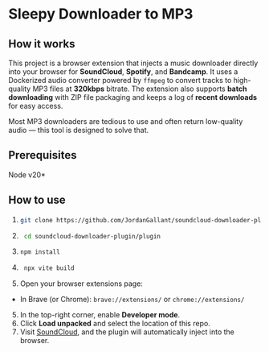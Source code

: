 # Sleepy Downloader to MP3

## How it works

This project is a browser extension that injects a music downloader directly into your browser for **SoundCloud**, **Spotify**, and **Bandcamp**. It uses a Dockerized audio converter powered by `ffmpeg` to convert tracks to high-quality MP3 files at **320kbps** bitrate. The extension also supports **batch downloading** with ZIP file packaging and keeps a log of **recent downloads** for easy access.


Most MP3 downloaders are tedious to use and often return low-quality audio — this tool is designed to solve that.

## Prerequisites
Node v20*

## How to use

1. ```bash
   git clone https://github.com/JordanGallant/soundcloud-downloader-plugin.git
   ```
2. ```bash
    cd soundcloud-downloader-plugin/plugin
   ```
3. ```bash
   npm install
   ```
4. ```bash
    npx vite build
    ```
5.  Open your browser extensions page:
   - In Brave (or Chrome): `brave://extensions/` or `chrome://extensions/`
5. In the top-right corner, enable **Developer mode**.
6. Click **Load unpacked** and select the location of this repo.
7. Visit [SoundCloud](https://soundcloud.com), and the plugin will automatically inject into the browser.

